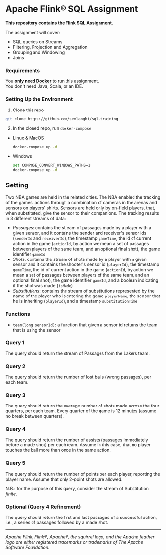 # Apache Flink® SQL Assignment


**This repository contains the Flink SQL Assignment.**

The assignment will cover:

- SQL queries on Streams
- Filtering, Projection and Aggregation
- Grouping and Windowing 
- Joins

### Requirements

You **only need [Docker](https://www.docker.com/)** to run this assignment. </br>
You don't need Java, Scala, or an IDE.

### Setting Up the Environment 

1. Clone this repo 
  ```bash
  git clone https://github.com/semlanghi/sql-training
  ```
2. In the cloned repo, run `docker-compose`
- Linux & MacOS
  ```bash
  docker-compose up -d
  ```
- Windows
  ```bash
  set COMPOSE_CONVERT_WINDOWS_PATHS=1
  docker-compose up -d
  ```
  
## Setting

Two NBA games are held in the related cities. The NBA enabled the tracking of the games' actions through a combination of cameras in the arenas and sensors on players' shirts. Sensors are held only by on-field players, that, when substituted, give the sensor to their companions. The tracking results in 3 different streams of data:

- _Passages_: contains the stream of passages made by a player with a given sensor, and it contains the sender and receiver's sensor ids (`senderId` and `receiverId`), the timestamp `gameTime`, the id of current action in the game (`actionId`, by action we mean a set of passages between players of the same team, and an optional final shot), the game identifier `gameId`
- _Shots_: contains the stream of shots made by a player with a given sensor and it contains the shooter's sensor id (`playerId`), the timestamp `gameTime`, the id of current action in the game (`actionId`, by action we mean a set of passages between players of the same team, and an optional final shot), the game identifier `gameId`, and a boolean indicating if the shot was made (`isMade`)
- _Substitutions_: contains the stream of substitutions represented by the name of the player who is entering the game `playerName`, the sensor that he is inheriting (`playerId`), and a timestamp `substitutionTime` 


### Functions

- `team(long sensorId)`: a function that given a sensor id returns the team that is using the sensor 

### Query 1

The query should return the stream of Passages from the Lakers team. 

### Query 2

The query should return the number of lost balls (wrong passages), per each team. 

### Query 3 

The query should return the average number of shots made across the four quarters, per each team. Every quarter of the game is 12 minutes (assume no break between quarters). 

### Query 4 

The query should return the number of assists (passages immediately before a made shot) per each team. Assume in this case, that no player touches the ball more than once in the same action. 

### Query 5

The query should return the number of points per each player, reporting the player name. Assume that only 2-point shots are allowed.

N.B.: for the purpose of this query, consider the stream of Substitution *finite*.

### Optional (Query 4 Refinement)

The query should return the first and last passages of a successful action, i.e., a series of passages followed by a made shot. 



----

*Apache Flink, Flink®, Apache®, the squirrel logo, and the Apache feather logo are either registered trademarks or trademarks of The Apache Software Foundation.*
